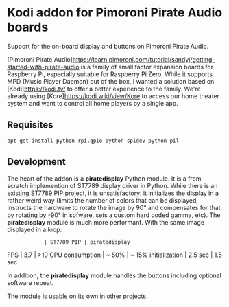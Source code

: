 # Kodi addon for Pimoroni Pirate Audio boards

Support for the on-board display and buttons on Pimoroni Pirate Audio.

[Pimoroni Pirate Audio]https://learn.pimoroni.com/tutorial/sandyj/getting-started-with-pirate-audio
is a family of small factor expansion boards for Raspberry Pi, especially
suitable for Raspberry Pi Zero. While it supports MPD (Music Player Daemon)
out of the box, I wanted a solution based on [Kodi]https://kodi.tv/ to offer
a better experience to the family. We're already using
[Kore]https://kodi.wiki/view/Kore to access our home theater system and
want to control all home players by a single app.

## Requisites

```
apt-get install python-rpi.gpio python-spidev python-pil
```

## Development

The heart of the addon is a **piratedisplay** Python module. It is a from
scratch implemention of ST7789 display driver in Python. While there is an
existing ST7789 PIP project, it is unsatisfactory: it initializes the
display in a rather weird way (limits the number of colors that can be
displayed, instructs the hardware to rotate the image by 90° and compensates
for that by rotating by -90° in sofware, sets a custom hard coded gamma,
etc). The **piratedisplay** module is much more performant. With the same
image displayed in a loop:

                | ST7789 PIP | piratedisplay
FPS             | 3.7        | >19
CPU consumption | ~ 50%      | ~ 15%
initialization  | 2.5 sec    | 1.5 sec

In addition, the **piratedisplay** module handles the buttons including
optional software repeat.

The module is usable on its own in other projects.
